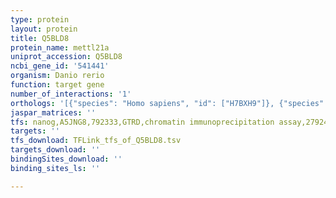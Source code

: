 ```yaml
---
type: protein
layout: protein
title: Q5BLD8
protein_name: mettl21a
uniprot_accession: Q5BLD8
ncbi_gene_id: '541441'
organism: Danio rerio
function: target gene
number_of_interactions: '1'
orthologs: '[{"species": "Homo sapiens", "id": ["H7BXH9"]}, {"species": "Mus musculus", "id": ["<a href=\"/protein/q9cql0\">Q9CQL0</a>"]}, {"species": "Rattus norvegicus", "id": ["<a href=\"/protein/d4a8z5\">D4A8Z5</a>"]}, {"species": "Saccharomyces cerevisiae", "id": ["<a href=\"/protein/p53970\">P53970</a>"]}]'
jaspar_matrices: ''
tfs: nanog,A5JNG8,792333,GTRD,chromatin immunoprecipitation assay,27924024%5Buid%5D,No
targets: ''
tfs_download: TFLink_tfs_of_Q5BLD8.tsv
targets_download: ''
bindingSites_download: ''
binding_sites_ls: ''

---
```

